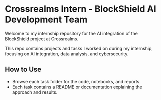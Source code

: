 # Crossrealms Intern - BlockShield AI Development Team

Welcome to my internship repository for the AI integration of the BlockShield project at Crossrealms.

This repo contains projects and tasks I worked on during my internship, focusing on AI integration, data analysis, and cybersecurity.

## How to Use

- Browse each task folder for the code, notebooks, and reports.  
- Each task contains a README or documentation explaining the approach and results.

